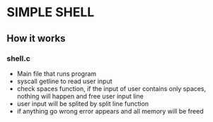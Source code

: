 # SIMPLE SHELL

## How it works

### shell.c
- Main file that runs program
- syscall getline to read user input
- check spaces function, if the input of user contains only spaces, nothing will happen and free user input line
- user input will be splited by split line function
- if anything go wrong error appears and all memory will be freed
